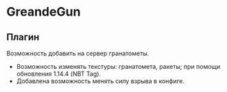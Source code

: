 # GreandeGun
Плагин
------------------------------
Возможность добавить на сервер гранатометы.
  * Возможность изменять текстуры: гранатомета, ракеты; при помощи обновления 1.14.4 (NBT Tag).
  * Добавлена возможность менять силу взрыва в конфиге.
